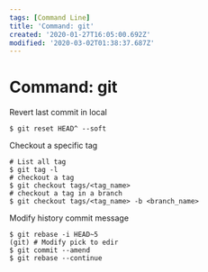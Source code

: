 ```yaml
---
tags: [Command Line]
title: 'Command: git'
created: '2020-01-27T16:05:00.692Z'
modified: '2020-03-02T01:38:37.687Z'
---
```


# Command: git

Revert last commit in local
```shell
$ git reset HEAD^ --soft
```

Checkout a specific tag
```shell
# List all tag
$ git tag -l
# checkout a tag
$ git checkout tags/<tag_name>
# checkout a tag in a branch
$ git checkout tags/<tag_name> -b <branch_name>
```

Modify history commit message
```shell
$ git rebase -i HEAD~5
(git) # Modify pick to edir
$ git commit --amend
$ git rebase --continue
```
